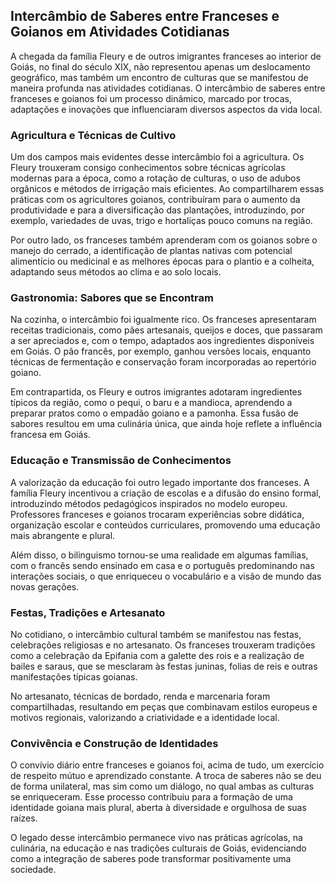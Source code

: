 ## Intercâmbio de Saberes entre Franceses e Goianos em Atividades Cotidianas

A chegada da família Fleury e de outros imigrantes franceses ao interior de Goiás, no final do século XIX, não representou apenas um deslocamento geográfico, mas também um encontro de culturas que se manifestou de maneira profunda nas atividades cotidianas. O intercâmbio de saberes entre franceses e goianos foi um processo dinâmico, marcado por trocas, adaptações e inovações que influenciaram diversos aspectos da vida local.

### Agricultura e Técnicas de Cultivo

Um dos campos mais evidentes desse intercâmbio foi a agricultura. Os Fleury trouxeram consigo conhecimentos sobre técnicas agrícolas modernas para a época, como a rotação de culturas, o uso de adubos orgânicos e métodos de irrigação mais eficientes. Ao compartilharem essas práticas com os agricultores goianos, contribuíram para o aumento da produtividade e para a diversificação das plantações, introduzindo, por exemplo, variedades de uvas, trigo e hortaliças pouco comuns na região.

Por outro lado, os franceses também aprenderam com os goianos sobre o manejo do cerrado, a identificação de plantas nativas com potencial alimentício ou medicinal e as melhores épocas para o plantio e a colheita, adaptando seus métodos ao clima e ao solo locais.

### Gastronomia: Sabores que se Encontram

Na cozinha, o intercâmbio foi igualmente rico. Os franceses apresentaram receitas tradicionais, como pães artesanais, queijos e doces, que passaram a ser apreciados e, com o tempo, adaptados aos ingredientes disponíveis em Goiás. O pão francês, por exemplo, ganhou versões locais, enquanto técnicas de fermentação e conservação foram incorporadas ao repertório goiano.

Em contrapartida, os Fleury e outros imigrantes adotaram ingredientes típicos da região, como o pequi, o baru e a mandioca, aprendendo a preparar pratos como o empadão goiano e a pamonha. Essa fusão de sabores resultou em uma culinária única, que ainda hoje reflete a influência francesa em Goiás.

### Educação e Transmissão de Conhecimentos

A valorização da educação foi outro legado importante dos franceses. A família Fleury incentivou a criação de escolas e a difusão do ensino formal, introduzindo métodos pedagógicos inspirados no modelo europeu. Professores franceses e goianos trocaram experiências sobre didática, organização escolar e conteúdos curriculares, promovendo uma educação mais abrangente e plural.

Além disso, o bilinguismo tornou-se uma realidade em algumas famílias, com o francês sendo ensinado em casa e o português predominando nas interações sociais, o que enriqueceu o vocabulário e a visão de mundo das novas gerações.

### Festas, Tradições e Artesanato

No cotidiano, o intercâmbio cultural também se manifestou nas festas, celebrações religiosas e no artesanato. Os franceses trouxeram tradições como a celebração da Epifania com a galette des rois e a realização de bailes e saraus, que se mesclaram às festas juninas, folias de reis e outras manifestações típicas goianas.

No artesanato, técnicas de bordado, renda e marcenaria foram compartilhadas, resultando em peças que combinavam estilos europeus e motivos regionais, valorizando a criatividade e a identidade local.

### Convivência e Construção de Identidades

O convívio diário entre franceses e goianos foi, acima de tudo, um exercício de respeito mútuo e aprendizado constante. A troca de saberes não se deu de forma unilateral, mas sim como um diálogo, no qual ambas as culturas se enriqueceram. Esse processo contribuiu para a formação de uma identidade goiana mais plural, aberta à diversidade e orgulhosa de suas raízes.

O legado desse intercâmbio permanece vivo nas práticas agrícolas, na culinária, na educação e nas tradições culturais de Goiás, evidenciando como a integração de saberes pode transformar positivamente uma sociedade.